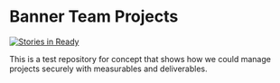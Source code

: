 # Banner Team Projects 
[![Stories in Ready](https://badge.waffle.io/EckerdCollege/BannerTeamProjects.png?label=ready&title=Ready)](https://waffle.io/EckerdCollege/BannerTeamProjects)

This is a test repository for concept that shows how we could manage projects securely with measurables and deliverables. 
